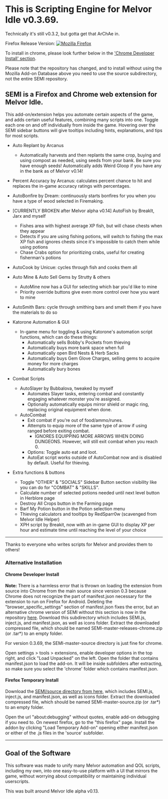 # This is Scripting Engine for Melvor Idle v0.3.69.
Technically it's still v0.3.2, but gotta get that ArChAe in. 

Firefox Release Version: [![Mozilla Firefox](https://img.shields.io/amo/v/scripting-engine-melvor-idle?label=Scripting%20Engine%20for%20Melvor%20Idle%3A%20Firefox%20Add-on&logo=Mozilla%20Firefox)](https://addons.mozilla.org/en-US/firefox/addon/scripting-engine-melvor-idle/)

To install in chrome,  please look further below in the ['Chrome Developer Install' section](https://gitlab.com/aldousWatts/SEMI#chrome-developer-install).

Please note that the repository has changed, and to install without using the Mozilla Add-on Database above you need to use the source subdirectory, not the entire SEMI repository.

## SEMI is a Firefox and Chrome web extension for Melvor Idle. 

This add-on/extension helps you automate certain aspects of the game, and adds certain useful features, combining many scripts into one. Toggle each one on and off individually from inside the game. Hovering over the SEMI sidebar buttons will give tooltips including hints, explanations, and tips for most scripts.

* Auto Replant by Arcanus
    * Automatically harvests and then replants the same crop, buying and using compost as needed, using seeds from your bank. Be sure you have enough seeds! Automatically adds Weird Gloop if you have any in the bank as of Melvor v0.14!
* Percent Accuracy by Arcanus: calculates percent chance to hit and replaces the in-game accuracy ratings with percentages.
* AutoBonfire by Dream: continuously starts bonfires for you when you have a type of wood selected in Firemaking.
* [CURRENTLY BROKEN after Melvor alpha v0.14] AutoFish by BreakIt, Jarx and myself
    * Fishes area with highest average XP fish, but will chase chests when they appear
    * Detects if you are using fishing potions, will switch to fishing the max XP fish and ignores chests since it's impossible to catch them while using potions
    * Chase Crabs option for prioritizing crabs, useful for creating fisherman's potions
* AutoCook by Unicue: cycles through fish and cooks them all
* Auto Mine & Auto Sell Gems by Strutty & others
    * AutoMine now has a GUI for selecting which bar you'd like to mine
    * Priority override buttons give even more control over how you want to mine
* AutoSmith Bars: cycle through smithing bars and smelt them if you have the materials to do so
* Katorone Automation & GUI
    * In-game menu for toggling & using Katorone's automation script functions, which can do these things:
        * Automatically sells Bobby's Pockets from thieving
        * Automatically buys more bank space when full
        * Automatically open Bird Nests & Herb Sacks
        * Automatically buys Gem Glove Charges, selling gems to acquire money for more charges
        * Automatically bury bones

* Combat Scripts
    * AutoSlayer by Bubbalova, tweaked by myself 
        * Automates Slayer tasks, entering combat and constantly engaging whatever monster you're assigned.
        * Optionally automatically equips mirror shield or magic ring, replacing original equipment when done.
    * AutoCombat
        * Exit combat if you're out of food/ammo/runes.
        * Attempts to equip more of the same type of arrow if using ranged before exiting combat.
            * IGNORES EQUIPPING MORE ARROWS WHEN DOING DUNGEONS. However, will still exit combat when you reach 0.
        * Options: Toggle auto eat and loot. 
        * AutoEat script works outside of AutoCombat now and is disabled by default. Useful for thieving.

* Extra functions & buttons
    * Toggle "OTHER" & "SOCIALS" Sidebar Button section visibility like you can do for "COMBAT" & "SKILLS".
    * Calculate number of selected potions needed until next level button in Herblore page
    * Destroy All Crops button in the Farming page
    * Barf My Potion button in the Potion selection menu
    * Thieving calculators and tooltips by RedSparr0w (scavenged from Melvor Idle Helper)
    * XPH script by Breakit, now with an in-game GUI to display XP per hour and estimate time until reaching the level of your choice

***

Thanks to everyone who writes scripts for Melvor and provides them to others!

### Alternative Installation

#### Chrome Developer Install

**Note:** There is a harmless error that is thrown on loading the extension from source into Chrome from the main source since version 0.3 because Chrome does not recognize the part of manifest.json necessary for the extension to run on Firefox for Android. Deleting the "browser_specific_settings" section of manifest.json fixes the error, but an alternative chrome version of SEMI without this section is now in the repository [here](https://gitlab.com/aldousWatts/SEMI/-/tree/master/releases/chrome). Download this subdirectory which includes SEMI.js, inject.js, and manifest.json, as well as icons folder. Extract the downloaded compressed file, which should be named SEMI-master-releases-chrome.zip (or .tar*) to an empty folder.

For version 0.3.69, the SEMI-master-source directory is just fine for chrome.

Open settings > tools > extensions, enable developer options in the top right, and click "Load Unpacked" on the left. Open the folder that contains manifest.json to load the add-on. It will be inside subfolders after extracting, so make sure you select the 'chrome' folder which contains manifest.json.

#### Firefox Temporary Install

Download the [SEMI/source directory from here](https://gitlab.com/aldousWatts/SEMI/-/tree/master/source), which includes SEMI.js, inject.js, and manifest.json, as well as icons folder. Extract the downloaded compressed file, which should be named SEMI-master-source.zip (or .tar*) to an empty folder.

Open the url "about:debugging" without quotes, enable add-on debugging if you need to. On newest firefox, go to the "this firefox" page. Install the addon by clicking "Load Temporary Add-on" opening either manifest.json or either of the .js files in the 'source' subfolder.


***

## Goal of the Software
This software was made to unify many Melvor automation and QOL scripts, including my own, into one easy-to-use platform with a UI that mirrors the game, without worrying about compatibility or maintaining individual userscripts.

This was built around Melvor Idle alpha v0.13.

